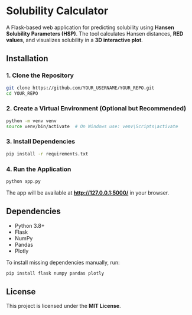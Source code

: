 # Solubility Calculator

A Flask-based web application for predicting solubility using **Hansen Solubility Parameters (HSP)**. The tool calculates Hansen distances, **RED values**, and visualizes solubility in a **3D interactive plot**.

## Installation

### 1. Clone the Repository
```bash
git clone https://github.com/YOUR_USERNAME/YOUR_REPO.git
cd YOUR_REPO
```

### 2. Create a Virtual Environment (Optional but Recommended)
```bash
python -m venv venv
source venv/bin/activate  # On Windows use: venv\Scripts\activate
```

### 3. Install Dependencies
```bash
pip install -r requirements.txt
```

### 4. Run the Application
```bash
python app.py
```
The app will be available at **http://127.0.0.1:5000/** in your browser.

## Dependencies
- Python 3.8+
- Flask
- NumPy
- Pandas
- Plotly

To install missing dependencies manually, run:
```bash
pip install flask numpy pandas plotly
```

## License
This project is licensed under the **MIT License**.
